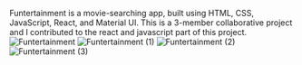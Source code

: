 Funtertainment is a movie-searching app, built using HTML, CSS, JavaScript, React, and Material UI. This is a 3-member collaborative project and I contributed to the react and javascript part of this project.
![Funtertainment](https://github.com/SharanDeepak01/Funtertainment/assets/138575596/8333df9c-3012-405a-b3bb-6b2f2829c6f1)
![Funtertainment (1)](https://github.com/SharanDeepak01/Funtertainment/assets/138575596/a1c86b9f-2e9e-4dd6-96a5-7036bbefa7b7)
![Funtertainment (2)](https://github.com/SharanDeepak01/Funtertainment/assets/138575596/911ad83d-dc95-4b59-bc74-8eb96d1ebdbe)
![Funtertainment (3)](https://github.com/SharanDeepak01/Funtertainment/assets/138575596/56e54ff3-66d4-43ff-9d8b-1f7ddf8fd21b)

